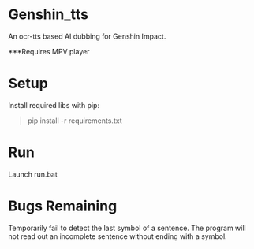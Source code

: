 # Genshin_tts
An ocr-tts based AI dubbing for Genshin Impact.

***Requires MPV player

# Setup
Install required libs with pip:
>pip install -r requirements.txt

# Run
Launch run.bat

# Bugs Remaining
Temporarily fail to detect the last symbol of a sentence. The program will not read out an incomplete sentence without ending with a symbol.
